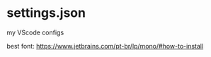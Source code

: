 # settings.json
my VScode configs


best font: https://www.jetbrains.com/pt-br/lp/mono/#how-to-install
